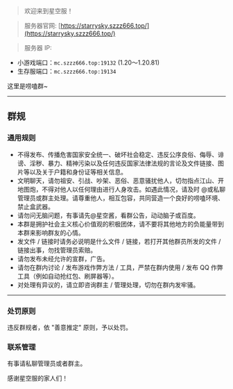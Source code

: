 > 欢迎来到星空服！

>  服务器官网:
 [https://starrysky.szzz666.top/](https://starrysky.szzz666.top/)

>  服务器 IP:
- 小游戏端口：`mc.szzz666.top:19132` (1.20～1.20.81)
- 生存服端口：`mc.szzz666.top:19134`

这里是唠嗑群~

---

## 群规

### 通用规则
- 不得发布、传播危害国家安全统一、破坏社会稳定、违反公序良俗、侮辱、诽谤、淫秽、暴力、精神污染以及任何违反国家法律法规的言论及文件链接、图片等以及关于户籍和身份证等相关信息。
- 文明聊天，请勿祖安、引战、吵架、恶俗、恶意骚扰他人，切勿指点江山、开地图炮，不得对他人以任何理由进行人身攻击。如遇此情况，请及时 @或私聊管理员或群主处理。请尊重他人，相互包容，共同营造一个良好的唠嗑环境、禁止盒武器。
- 请勿问无脑问题，有事请先@星空酱，看群公告，动动脑子或百度。
- 本群是拥护社会主义核心价值观的积极团体，请不要将其他地方的负能量带到本群来影响群友的心情。
- 发文件 / 链接时请务必说明是什么文件 / 链接，若打开其他群员所发的文件 / 链接出事，勿找管理员索赔。
- 请勿发布未经允许的宣群，广告。
- 请勿在群内讨论 / 发布游戏作弊方法 / 工具，严禁在群内使用 / 发布 QQ 作弊工具（例如自动抢红包、刷屏器等）。
- 对处理有异议的，请立即咨询群主 / 管理处理，切勿在群内发牢骚。

---

### 处罚原则
违反群规者，依 "善意推定" 原则，予以处罚。

### 联系管理
有事请私聊管理员或者群主。

感谢星空服的家人们！